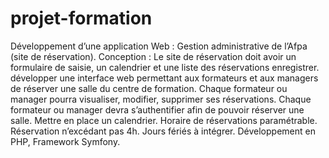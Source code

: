 # projet-formation

Développement d’une application Web : Gestion administrative de l’Afpa (site de réservation).
Conception : Le site de réservation doit avoir un formulaire de saisie, un calendrier et une liste des réservations enregistrer.
développer une interface web permettant aux formateurs et aux managers de réserver une salle du centre de formation. Chaque formateur ou manager pourra visualiser, modifier, supprimer ses réservations. 
Chaque formateur ou manager devra s’authentifier afin de pouvoir réserver une salle.
Mettre en place un calendrier.
Horaire de réservations paramétrable. Réservation n’excédant pas 4h.
Jours fériés à intégrer.
Développement en PHP, Framework Symfony.
